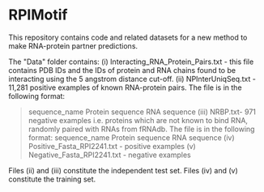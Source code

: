 RPIMotif
========

This repository contains code and related datasets for a new method to make RNA-protein partner predictions.

The "Data" folder contains:
(i) Interacting_RNA_Protein_Pairs.txt - this file contains PDB IDs and the IDs of protein and RNA chains found to be interacting using the 5 angstrom distance cut-off.
(ii) NPInterUniqSeq.txt - 11,281 positive examples of known RNA-protein pairs. The file is in the following format:
>sequence_name
Protein sequence
RNA sequence
(iii) NRBP.txt- 971 negative examples i.e. proteins which are not known to bind RNA, randomly paired with RNAs from fRNAdb. The file is in the following format:
>sequence_name
Protein sequence
RNA sequence
(iv) Positive_Fasta_RPI2241.txt - positive examples
(v) Negative_Fasta_RPI2241.txt - negative examples

Files (ii) and (iii) constitute the independent test set.
Files (iv) and (v) constitute the training set.

